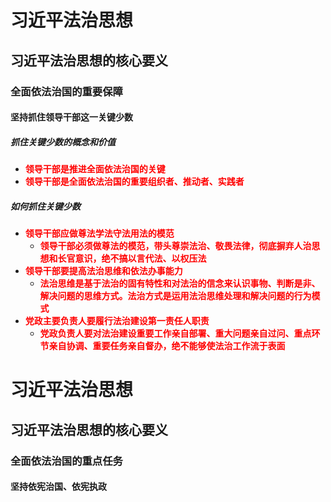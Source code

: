 # 习近平法治思想

## 习近平法治思想的核心要义

### 全面依法治国的重要保障

#### 坚持抓住领导干部这一关键少数

##### 抓住关键少数的概念和价值

- <strong style="color: red;">领导干部是推进全面依法治国的关键</strong>
- <strong style="color: red;">领导干部是全面依法治国的重要组织者、推动者、实践者</strong>

##### 如何抓住关键少数

- <strong style="color: red;">领导干部应做尊法学法守法用法的模范</strong>
  - <strong style="color: red;">领导干部必须做尊法的模范，带头尊崇法治、敬畏法律，彻底摒弃人治思想和长官意识，绝不搞以言代法、以权压法</strong>
- <strong style="color: red;">领导干部要提高法治思维和依法办事能力</strong>
  - <strong style="color: red;">法治思维是基于法治的固有特性和对法治的信念来认识事物、判断是非、解决问题的思维方式。法治方式是运用法治思维处理和解决问题的行为模式</strong>
- <strong style="color: red;">党政主要负责人要履行法治建设第一责任人职责</strong>
  - <strong style="color: red;">党政负责人要对法治建设重要工作亲自部署、重大问题亲自过问、重点环节亲自协调、重要任务亲自督办，绝不能够使法治工作流于表面</strong>

# 习近平法治思想

## 习近平法治思想的核心要义

### 全面依法治国的重点任务

#### 坚持依宪治国、依宪执政